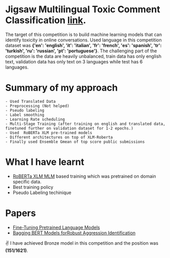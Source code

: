 # Jigsaw Multilingual Toxic Comment Classification [link](https://www.kaggle.com/c/jigsaw-multilingual-toxic-comment-classification/overview).

The target of this competition is to build machine learning models that can identify toxicity in online conversations. Used language in this competition dataset was 
**{'en': 'english', 'it': 'italian', 'fr': 'french', 'es': 'spanish', 'tr': 'turkish', 'ru': 'russian', 'pt': 'portuguese'}**. The challenging part of the competition is the data are heavily unbalanced, train data has only english text, validation data has only text on 3 languages while test has 6 languages.


# Summary of my approach
```
- Used Translated Data
- Preprocessing (Not helped)
- Pseudo labeling
- Label smoothing
- Learning Rate scheduling
- Multi-Stage Training (after training on english and translated data, finetuned further on validation dataset for 1-2 epochs.)
- Used  RoBERTa XLM pre-trained models
- Different architectures on top of XLM-Roberta
- Finally used Ensemble Gmean of top score public submissions
```

# What I have learnt 

- [RoBERTa XLM MLM](https://www.kaggle.com/riblidezso/train-from-mlm-finetuned-xlm-roberta-large) based training which was pretrained on domain specific data.
- Best training policy
- Pseudo Labeling techinique

# Papers
- [Fine-Tuning Pretrained Language Models](https://arxiv.org/pdf/2002.06305.pdf)
- [Bagging BERT Models forRobust Aggression Identification](https://www.aclweb.org/anthology/2020.trac-1.9.pdf)

:v: I have achieved Bronze model in this competition and the position was **(151/1621)**.

